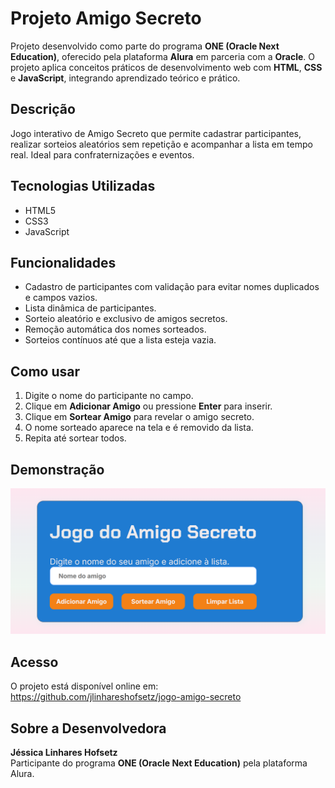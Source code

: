 # Projeto Amigo Secreto


Projeto desenvolvido como parte do programa **ONE (Oracle Next Education)**, oferecido pela plataforma **Alura** em parceria com a **Oracle**. O projeto aplica conceitos práticos de desenvolvimento web com **HTML**, **CSS** e **JavaScript**, integrando aprendizado teórico e prático.

## Descrição

Jogo interativo de Amigo Secreto que permite cadastrar participantes, realizar sorteios aleatórios sem repetição e acompanhar a lista em tempo real. Ideal para confraternizações e eventos.

## Tecnologias Utilizadas

- HTML5
- CSS3
- JavaScript

## Funcionalidades

- Cadastro de participantes com validação para evitar nomes duplicados e campos vazios.
- Lista dinâmica de participantes.
- Sorteio aleatório e exclusivo de amigos secretos.
- Remoção automática dos nomes sorteados.
- Sorteios contínuos até que a lista esteja vazia.

## Como usar

1. Digite o nome do participante no campo.
2. Clique em **Adicionar Amigo** ou pressione **Enter** para inserir.
3. Clique em **Sortear Amigo** para revelar o amigo secreto.
4. O nome sorteado aparece na tela e é removido da lista.
5. Repita até sortear todos.

## Demonstração

![Screenshot do jogo](./jogo.png)  

## Acesso

O projeto está disponível online em: 
https://github.com/jlinhareshofsetz/jogo-amigo-secreto


## Sobre a Desenvolvedora

**Jéssica Linhares Hofsetz**  
Participante do programa **ONE (Oracle Next Education)** pela plataforma Alura.

